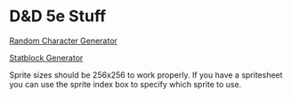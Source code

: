 # D&D 5e Stuff

<!-- [PC Options Reference](https://tetra-cube.github.io/dnd/dnd-reference.html) -->

[Random Character Generator](https://tetra-cube.github.io/dnd/dnd-char-gen.html)

<!-- [Magic Item Generator](https://tetra-cube.github.io/dnd/dnd-magic-items.html) -->

[Statblock Generator](https://tetra-cube.github.io/dnd/dnd-statblock.html)



Sprite sizes should be 256x256 to work properly. If you have a spritesheet you can use the sprite index box to specify which sprite to use.
